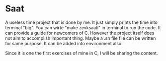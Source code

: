 # Saat

A useless time project that is done by me. It just simply prints the time into terminal "big". You can wirte "make zevksaati" in terminal to run the code.
It can provide a guide for newcomers of C. However the project itself does not aim to accomplish important thing. Maybe a .sh file file can be written for same purpose.
It can be added into environment also.


Since it is one the first exercises of mine in C, I will be sharing the content.
